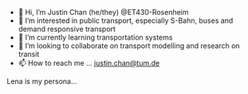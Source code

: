- 👋 Hi, I’m Justin Chan (he/they) @ET430-Rosenheim
- 👀 I’m interested in public transport, especially S-Bahn, buses and demand responsive transport
- 🌱 I’m currently learning transportation systems
- 💞️ I’m looking to collaborate on transport modelling and research on transit
- 📫 How to reach me ...
justin.chan@tum.de

Lena is my persona...

<!---
ET430-Rosenheim/ET430-Rosenheim is a ✨ special ✨ repository because its `README.md` (this file) appears on your GitHub profile.
You can click the Preview link to take a look at your changes.
--->
